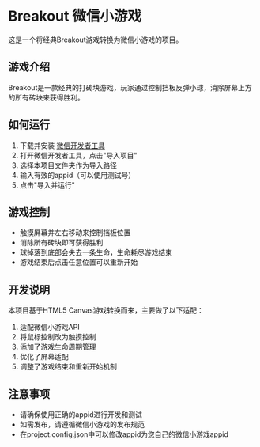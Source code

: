 # Breakout 微信小游戏

这是一个将经典Breakout游戏转换为微信小游戏的项目。

## 游戏介绍

Breakout是一款经典的打砖块游戏，玩家通过控制挡板反弹小球，消除屏幕上方的所有砖块来获得胜利。

## 如何运行

1. 下载并安装 [微信开发者工具](https://developers.weixin.qq.com/miniprogram/dev/devtools/download.html)
2. 打开微信开发者工具，点击"导入项目"
3. 选择本项目文件夹作为导入路径
4. 输入有效的appid（可以使用测试号）
5. 点击"导入并运行"

## 游戏控制

- 触摸屏幕并左右移动来控制挡板位置
- 消除所有砖块即可获得胜利
- 球掉落到底部会失去一条生命，生命耗尽游戏结束
- 游戏结束后点击任意位置可以重新开始

## 开发说明

本项目基于HTML5 Canvas游戏转换而来，主要做了以下适配：

1. 适配微信小游戏API
2. 将鼠标控制改为触摸控制
3. 添加了游戏生命周期管理
4. 优化了屏幕适配
5. 调整了游戏结束和重新开始机制

## 注意事项

- 请确保使用正确的appid进行开发和测试
- 如需发布，请遵循微信小游戏的发布规范
- 在project.config.json中可以修改appid为您自己的微信小游戏appid